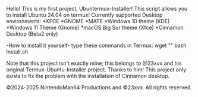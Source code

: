 Hello! This is my first project, Ubuntermux-Installer! This script allows you to install Ubuntu 24.04 on termux! 
Currently supported Desktop environments:
*XFCE
*GNOME
*MATE
*Windows 10 theme (KDE) 
*Windows 11 Theme (Gnome) 
*macOS Big Sur theme (Xfce) 
*Cinnamon Desktop (Beta2 only)

-How to install it yourself-
type these commands in Termux:
wget ""
bash Install.sh



Note that this project isn't exactly mine; this belongs to @23xvx and his original Termux-Ubuntu-Installer project.
Thanks to him! This project only exists to fix the problem with the installation of Cinnamon desktop.

©2024-2025 NintendoMan64 Productions and ©23xvx. All rights reserved.
